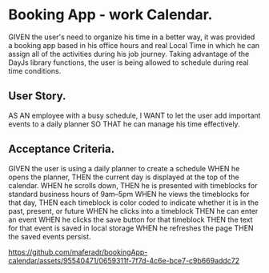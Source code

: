 # Booking App - work Calendar.
GIVEN the user's need to organize his time in a better way, it was provided a booking app based in his office hours and real Local Time in which he can assign all of the activities during his job journey. Taking advantage of the DayJs library functions, the user is being allowed to schedule during real time conditions.

## User Story.
AS AN employee with a busy schedule,
I WANT to let the user add important events to a daily planner
SO THAT he can manage his time effectively.

## Acceptance Criteria.
GIVEN the user is using a daily planner to create a schedule
WHEN he opens the planner,
THEN the current day is displayed at the top of the calendar.
WHEN he scrolls down,
THEN he is presented with timeblocks for standard business hours of 9am&ndash;5pm
WHEN he views the timeblocks for that day,
THEN each timeblock is color coded to indicate whether it is in the past, present, or future
WHEN he clicks into a timeblock
THEN he can enter an event
WHEN he clicks the save button for that timeblock
THEN the text for that event is saved in local storage
WHEN he refreshes the page
THEN the saved events persist.




https://github.com/maferadr/bookingApp-calendar/assets/95540471/0659311f-7f7d-4c6e-bce7-c9b669addc72


